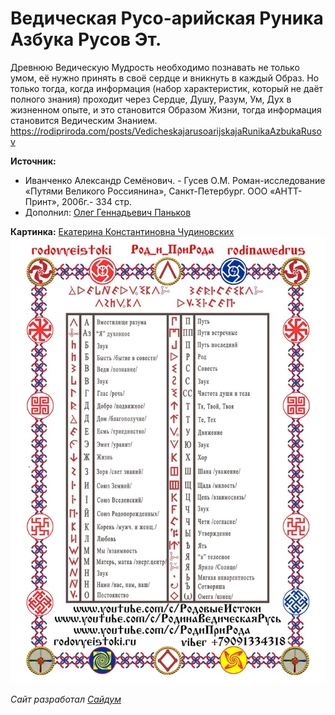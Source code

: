 # Ведическая  Русо-арийская Руника  Азбука Русов Эт.

Древнюю Ведическую Мудрость необходимо познавать не только умом, её нужно принять в своё сердце и
вникнуть в каждый Образ. Но только тогда, когда информация (набор характеристик, который не даёт полного знания)
проходит через Сердце, Душу, Разум, Ум, Дух в жизненном опыте, и это становится Образом Жизни, тогда
информация становится Ведическим Знанием.
https://rodipriroda.com/posts/VedicheskajarusoarijskajaRunikaAzbukaRusov

**Источник:**
- Иванченко Александр Семёнович. - Гусев О.М. Роман-исследование «Путями Великого Россиянина», Санкт-Петербург. ООО «АНТТ-Принт», 2006г.- 334 стр.
- Дополнил: [Олег Геннадьевич Паньков](https://rodipriroda.com/VEDRUS/oleg-gennadevic-pankov)


**Картинка:** [Екатерина Константиновна Чудиновских](https://rodipriroda.com/VEDRUS/ekaterina-konstantinovna-cudinovskix)
![](./img/font.jpg)

*Сайт разработал [Сайдум](https://github.com/saydum)*
